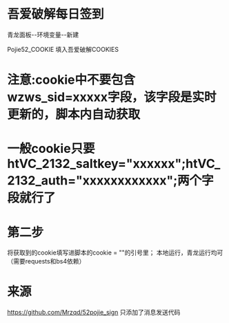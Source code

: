 # 吾爱破解每日签到

青龙面板--环境变量--新建

Pojie52_COOKIE 填入吾爱破解COOKIES

# 注意:cookie中不要包含wzws_sid=xxxxx字段，该字段是实时更新的，脚本内自动获取

# 一般cookie只要htVC_2132_saltkey="xxxxxx";htVC_2132_auth="xxxxxxxxxxxx";两个字段就行了

# 第二步
将获取到的cookie填写进脚本的cookie = ""的引号里； 本地运行，青龙运行均可（需要requests和bs4依赖）

# 来源
https://github.com/Mrzqd/52pojie_sign  只添加了消息发送代码
